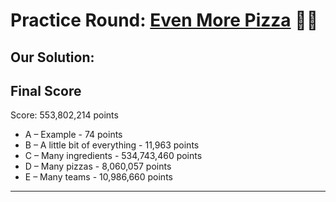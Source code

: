 # Practice Round: [Even More Pizza](practice_round_2021_v3.pdf) 🍕🍕

## Our Solution:

## Final Score

Score: 553,802,214 points

* A – Example - 74 points
* B – A little bit of everything - 11,963 points
* C – Many ingredients - 534,743,460 points
* D – Many pizzas - 8,060,057 points
* E – Many teams - 10,986,660 points

<!-- ![score](./images/score.png) -->

---